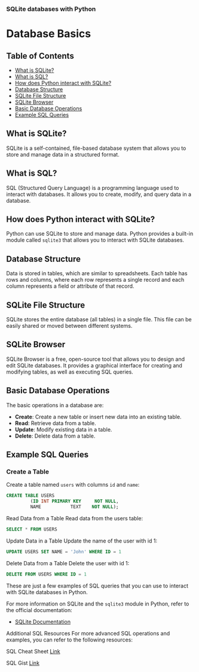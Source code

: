 ### SQLite databases with Python

# Database Basics

## Table of Contents

* [What is SQLite?](#what-is-sqlite)
* [What is SQL?](#what-is-sql)
* [How does Python interact with SQLite?](#how-does-python-interact-with-sqlite)
* [Database Structure](#database-structure)
* [SQLite File Structure](#sqlite-file-structure)
* [SQLite Browser](#sqlite-browser)
* [Basic Database Operations](#basic-database-operations)
* [Example SQL Queries](#example-sql-queries)

## What is SQLite?

SQLite is a self-contained, file-based database system that allows you to store and manage data in a structured format.

## What is SQL?

SQL (Structured Query Language) is a programming language used to interact with databases. It allows you to create, modify, and query data in a database.

## How does Python interact with SQLite?

Python can use SQLite to store and manage data. Python provides a built-in module called `sqlite3` that allows you to interact with SQLite databases.

## Database Structure

Data is stored in tables, which are similar to spreadsheets. Each table has rows and columns, where each row represents a single record and each column represents a field or attribute of that record.

## SQLite File Structure

SQLite stores the entire database (all tables) in a single file. This file can be easily shared or moved between different systems.

## SQLite Browser

SQLite Browser is a free, open-source tool that allows you to design and edit SQLite databases. It provides a graphical interface for creating and modifying tables, as well as executing SQL queries.

## Basic Database Operations

The basic operations in a database are:

* **Create**: Create a new table or insert new data into an existing table.
* **Read**: Retrieve data from a table.
* **Update**: Modify existing data in a table.
* **Delete**: Delete data from a table.

## Example SQL Queries

### Create a Table

Create a table named `users` with columns `id` and `name`:
```sql
CREATE TABLE USERS
         (ID INT PRIMARY KEY     NOT NULL,
         NAME           TEXT    NOT NULL);
```
Read Data from a Table
Read data from the users table:
```sql
SELECT * FROM USERS
```
Update Data in a Table
Update the name of the user with id 1:
```sql
UPDATE USERS SET NAME = 'John' WHERE ID = 1
```
Delete Data from a Table
Delete the user with id 1:
```sql
DELETE FROM USERS WHERE ID = 1
```
These are just a few examples of SQL queries that you can use to interact with SQLite databases in Python.

For more information on SQLite and the `sqlite3` module in Python, refer to the official documentation:
* [SQLite Documentation](https://www.sqlite.org/docs.html)
         
Additional SQL Resources
For more advanced SQL operations and examples, you can refer to the following resources:

SQL Cheat Sheet [Link](https://github.com/Refaat-alktifan/sql-cheat-sheet)

SQL Gist [Link](https://gist.github.com/imShakil/478859e7a1aba8e08057535a062e6537)

